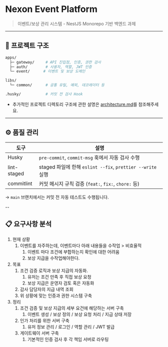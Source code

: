 # Nexon Event Platform

> 이벤트/보상 관리 시스템 - NestJS Monorepo 기반 백엔드 과제

---

## 🧱 프로젝트 구조

```bash
apps/
  ├─ gateway/     # API 진입점, 인증, 권한 검사
  ├─ auth/        # 사용자, 역할, JWT 인증
  └─ event/      # 이벤트 및 보상 도메인

libs/
  └─ common/      # 공통 유틸, 예외, 데코레이터 등

.husky/           # 커밋 전 검사 Hook
```

- 추가적인 프로젝트 디렉토리 구조에 관한 설명은 [architecture.md](./architecture.md)를 참조해주세요.
--- 

## ⚙️ 품질 관리

| 도구         | 설명                                                              |
|--------------|-------------------------------------------------------------------|
| Husky        | `pre-commit`, `commit-msg` 훅에서 자동 검사 수행                  |
| lint-staged  | staged 파일에 한해 `eslint --fix`, `prettier --write` 실행        |
| commitlint   | 커밋 메시지 규칙 검증 (`feat:`, `fix:`, `chore:` 등)              |

→ `main` 브랜치에서는 커밋 전 자동 테스트도 수행됩니다.


--

## 📋 요구사항 분석

1. 현재 상황
	1. 이벤트를 자주하는데, 이벤트마다 아래 내용들을 수작업 > 비효율적
		1. 이벤트 마다 조건에 부합하는지 확인에 대한 어려움
		2. 보상 지급을 수작업해야한다.
2. 목표
	1. 조건 검증 로직과 보상 지급의 자동화.
		1. 유저는 조건 만족 후 직접 보상 요청
		2. 보상 지급은 운영자 검토 혹은 자동화
	2. 감사 담당자의 지급 내역 조회
	3. 위 상황에 맞는 인증과 권한 시스템 구축
3. 정리
	1. 조건 검증 및 보상 지급의 세부 요건에 해당하는 서버 구축
		1. 이벤트 생성 / 보상 정의 / 보상 요청 처리 / 지급 상태 저장
	2. 인가 처리를 위한 서버 구축
		1. 유저 정보 관리 / 로그인 / 역할 관리 / JWT 발급
	3. 게이트웨이 서버 구축
		1. 기본적인 인증 검사 후 각 책임 서버로 라우팅